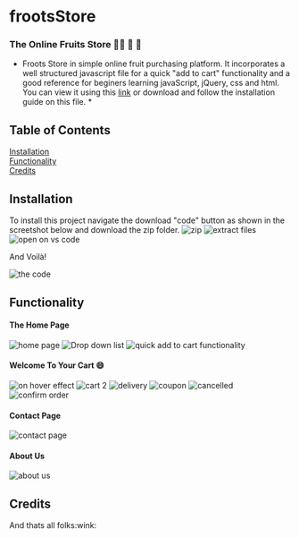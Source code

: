 # frootsStore
### The Online Fruits Store :grapes::banana: :lemon: :apple:

* Froots Store in simple online fruit purchasing platform. It incorporates a well structured javascript file for a quick "add to cart" functionality and a good reference for beginers learning javaScript, jQuery, css and html. You can view it using this [link](https://lerato029.github.io/frootsStore/) or download and follow the installation guide on this file. *

## Table of Contents  

[Installation](#installation)  
[Functionality](#functionality)  
[Credits](#credits)  

<a name="installation"/>  

## Installation

To install this project navigate the download "code" button as shown in the screetshot below and download the zip folder.
![zip](https://user-images.githubusercontent.com/79574031/109512421-c0a5ff80-7aac-11eb-891d-67f9421eaea8.JPG)
![extract files](https://user-images.githubusercontent.com/79574031/109513652-02837580-7aae-11eb-9543-c50806f430bc.png)
![open on vs code](https://user-images.githubusercontent.com/79574031/109513891-365e9b00-7aae-11eb-8631-ccadf47dbb92.png)

And Voilà!

![the code](https://user-images.githubusercontent.com/79574031/109514186-6dcd4780-7aae-11eb-884f-3a1258c31721.png)


<a name="functionality"/>

## Functionality

#### The Home Page

![home page](https://user-images.githubusercontent.com/79574031/109508126-2e036180-7aa8-11eb-8af2-23b7a6d1df68.JPG)
![Drop down list](https://user-images.githubusercontent.com/79574031/109508184-3d82aa80-7aa8-11eb-90c5-cb3abf623ce7.JPG)
![quick add to cart functionality](https://user-images.githubusercontent.com/79574031/109508204-45424f00-7aa8-11eb-88c4-b8416501e797.JPG)

#### Welcome To Your Cart :smile:

![on hover effect](https://user-images.githubusercontent.com/79574031/109508264-59864c00-7aa8-11eb-9e7b-1f84024ac9de.JPG)
![cart 2](https://user-images.githubusercontent.com/79574031/109508282-5db26980-7aa8-11eb-8d10-361634c5174a.JPG)
![delivery](https://user-images.githubusercontent.com/79574031/109508314-699e2b80-7aa8-11eb-9e67-43dcf70f0f43.JPG)
![coupon](https://user-images.githubusercontent.com/79574031/109508344-6efb7600-7aa8-11eb-8745-0197f7c222e7.JPG)
![cancelled](https://user-images.githubusercontent.com/79574031/109508364-73279380-7aa8-11eb-809b-035a0cde7a3c.JPG)
![confirm order](https://user-images.githubusercontent.com/79574031/109508377-76bb1a80-7aa8-11eb-957d-aa44b2c589f3.JPG)

#### Contact Page
![contact page](https://user-images.githubusercontent.com/79574031/109508391-7cb0fb80-7aa8-11eb-85d5-f3602ebdfffc.JPG)

#### About Us
![about us](https://user-images.githubusercontent.com/79574031/109508399-7fabec00-7aa8-11eb-8d72-5152367302e9.JPG)

## Credits
<a name="credits"/>
And thats all folks:wink:
